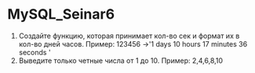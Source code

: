 # MySQL_Seinar6

1. Создайте функцию, которая принимает кол-во сек и формат их в кол-во дней часов. Пример: 123456 ->'1 days 10 hours 17 minutes 36 seconds '
2. Выведите только четные числа от 1 до 10. Пример: 2,4,6,8,10

